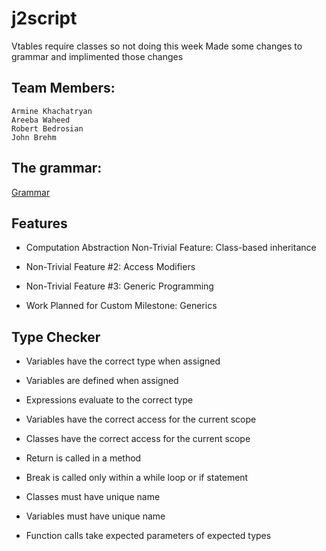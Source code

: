 # j2script

Vtables require classes so not doing this week
Made some changes to grammar and implimented those changes

## Team Members:
```
Armine Khachatryan
Areeba Waheed
Robert Bedrosian
John Brehm
```

## The grammar:
[Grammar](https://github.com/csun-comp430-s19/j2script/wiki/Grammar) 

## Features  
- Computation Abstraction Non-Trivial Feature: Class-based inheritance
                        
- Non-Trivial Feature #2: Access Modifiers
                        
- Non-Trivial Feature #3: Generic Programming
                
- Work Planned for Custom Milestone: Generics

## Type Checker
- Variables have the correct type when assigned

- Variables are defined when assigned

- Expressions evaluate to the correct type

- Variables have the correct access for the current scope

- Classes have the correct access for the current scope

- Return is called in a method

- Break is called only within a while loop or if statement

- Classes must have unique name

- Variables must have unique name

- Function calls take expected parameters of expected types